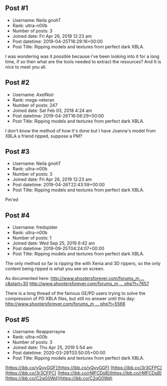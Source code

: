 ## Post #1
- Username: Neila gnohT
- Rank: ultra-n00b
- Number of posts: 3
- Joined date: Fri Apr 26, 2019 12:23 am
- Post datetime: 2019-04-25T16:29:16+00:00
- Post Title: Ripping models and textures from perfect dark XBLA.

I was wondering was it possible because i've been looking into it for a long time, if so then what are the tools needed to extract the resources?  And It is nice to meet you all.
## Post #2
- Username: AxelNoir
- Rank: mega-veteran
- Number of posts: 247
- Joined date: Sat Feb 03, 2018 4:24 am
- Post datetime: 2019-04-26T16:08:29+00:00
- Post Title: Ripping models and textures from perfect dark XBLA.

I don't know the method of how it's done but I have Joanna's model from XBLA a friend ripped, suppose a PM?
## Post #3
- Username: Neila gnohT
- Rank: ultra-n00b
- Number of posts: 3
- Joined date: Fri Apr 26, 2019 12:23 am
- Post datetime: 2019-04-26T22:43:59+00:00
- Post Title: Ripping models and textures from perfect dark XBLA.

Pm'ed
## Post #4
- Username: fredspider
- Rank: ultra-n00b
- Number of posts: 1
- Joined date: Wed Sep 25, 2019 6:42 am
- Post datetime: 2019-09-25T04:24:07+00:00
- Post Title: Ripping models and textures from perfect dark XBLA.

The only method so far is ripping the with Xenia and 3D rippers, so the only content being ripped is what you see on screen.

As documented here:
[http://www.shootersforever.com/forums_m ... c&start=30](http://www.shootersforever.com/forums_message_boards/viewtopic.php?t=6830&postdays=0&postorder=asc&start=30)
[http://www.shootersforever.com/forums_m ... php?t=7657](http://www.shootersforever.com/forums_message_boards/viewtopic.php?t=7657)

There is a long thread of the famous GE/PD users trying to solve the compression of PD XBLA files, but still no answer until this day:
[http://www.shootersforever.com/forums_m ... php?t=5566](http://www.shootersforever.com/forums_message_boards/viewtopic.php?t=5566)
## Post #5
- Username: Reapperrayne
- Rank: ultra-n00b
- Number of posts: 3
- Joined date: Thu Apr 25, 2019 5:54 am
- Post datetime: 2020-03-29T03:50:05+00:00
- Post Title: Ripping models and textures from perfect dark XBLA.

[https://ibb.co/yQyvGGF](https://ibb.co/yQyvGGF)
[https://ibb.co/3r3CFPC](https://ibb.co/3r3CFPC)
[https://ibb.co/rMFCDsB](https://ibb.co/rMFCDsB)
[https://ibb.co/C2qG0Wd](https://ibb.co/C2qG0Wd)

